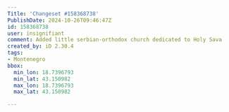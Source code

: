 ```yaml
---
Title: 'Changeset #158368738'
PublishDate: 2024-10-26T09:46:47Z
id: 158368738
user: insignifiant
comment: Added little serbian-orthodox church dedicated to Holy Sava
created_by: iD 2.30.4
tags:
- Montenegro
bbox:
  min_lon: 18.7396793
  min_lat: 43.150982
  max_lon: 18.7396793
  max_lat: 43.150982

---
```

